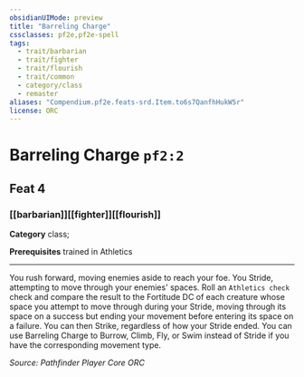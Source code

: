 ```yaml
---
obsidianUIMode: preview
title: "Barreling Charge"
cssclasses: pf2e,pf2e-spell
tags:
  - trait/barbarian
  - trait/fighter
  - trait/flourish
  - trait/common
  - category/class
  - remaster
aliases: "Compendium.pf2e.feats-srd.Item.to6s7QanfhHukW5r"
license: ORC
---
```

# Barreling Charge `pf2:2`
## Feat 4
### [[barbarian]][[fighter]][[flourish]]

**Category** class; 



**Prerequisites** trained in Athletics
* * *
You rush forward, moving enemies aside to reach your foe. You Stride, attempting to move through your enemies' spaces. Roll an `Athletics check` check and compare the result to the Fortitude DC of each creature whose space you attempt to move through during your Stride, moving through its space on a success but ending your movement before entering its space on a failure. You can then Strike, regardless of how your Stride ended. You can use Barreling Charge to Burrow, Climb, Fly, or Swim instead of Stride if you have the corresponding movement type.

*Source: Pathfinder Player Core*
*ORC*